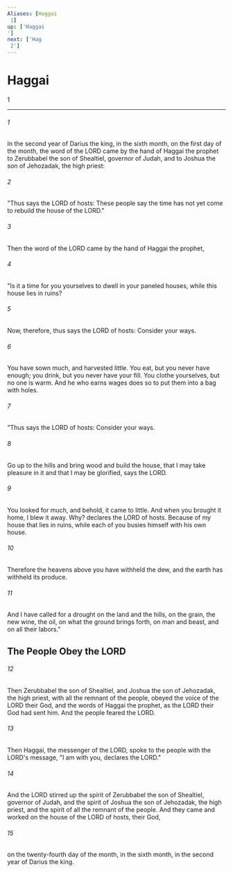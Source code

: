 ```yaml
---
Aliases: [Haggai 1]
up: ['Haggai']
next: ['Hag 2']
---
```

# Haggai 1

***
 

###### 1 
In the second year of Darius the king, in the sixth month, on the first day of the month, the word of the LORD came by the hand of Haggai the prophet to Zerubbabel the son of Shealtiel, governor of Judah, and to Joshua the son of Jehozadak, the high priest:  

###### 2 
"Thus says the LORD of hosts: These people say the time has not yet come to rebuild the house of the LORD."  

###### 3 
Then the word of the LORD came by the hand of Haggai the prophet,  

###### 4 
"Is it a time for you yourselves to dwell in your paneled houses, while this house lies in ruins?  

###### 5 
Now, therefore, thus says the LORD of hosts: Consider your ways.  

###### 6 
You have sown much, and harvested little. You eat, but you never have enough; you drink, but you never have your fill. You clothe yourselves, but no one is warm. And he who earns wages does so to put them into a bag with holes.  

###### 7 
"Thus says the LORD of hosts: Consider your ways.  

###### 8 
Go up to the hills and bring wood and build the house, that I may take pleasure in it and that I may be glorified, says the LORD.  

###### 9 
You looked for much, and behold, it came to little. And when you brought it home, I blew it away. Why? declares the LORD of hosts. Because of my house that lies in ruins, while each of you busies himself with his own house.  

###### 10 
Therefore the heavens above you have withheld the dew, and the earth has withheld its produce.  

###### 11 
And I have called for a drought on the land and the hills, on the grain, the new wine, the oil, on what the ground brings forth, on man and beast, and on all their labors."  ## The People Obey the LORD  

###### 12 
Then Zerubbabel the son of Shealtiel, and Joshua the son of Jehozadak, the high priest, with all the remnant of the people, obeyed the voice of the LORD their God, and the words of Haggai the prophet, as the LORD their God had sent him. And the people feared the LORD.  

###### 13 
Then Haggai, the messenger of the LORD, spoke to the people with the LORD's message, "I am with you, declares the LORD."  

###### 14 
And the LORD stirred up the spirit of Zerubbabel the son of Shealtiel, governor of Judah, and the spirit of Joshua the son of Jehozadak, the high priest, and the spirit of all the remnant of the people. And they came and worked on the house of the LORD of hosts, their God,  

###### 15 
on the twenty-fourth day of the month, in the sixth month, in the second year of Darius the king.
